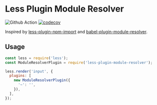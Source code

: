 # Less Plugin Module Resolver

![Github Action](https://github.com/vagusX/less-plugin-module-resolver/actions/workflows/ci.yml/badge.svg) [![codecov](https://codecov.io/gh/vagusX/less-plugin-module-resolver/branch/main/graph/badge.svg?token=ITYULU4YJ3)](https://codecov.io/gh/vagusX/less-plugin-module-resolver)

Inspired by [less-plugin-npm-import](https://github.com/less/less-plugin-npm-import) and [babel-plugin-module-resolver](https://github.com/tleunen/babel-plugin-module-resolver).

## Usage

```js
const less = require('less');
const ModuleResolverPlugin = require('less-plugin-module-resolver');

less.render('input', {
  plugins: [
    new ModuleResolverPlugin({
      '~': '',
    }),
  ],
});
```
